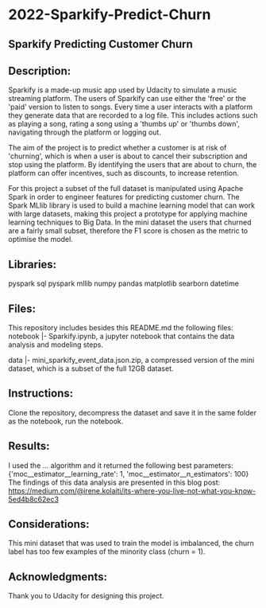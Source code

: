 # 2022-Sparkify-Predict-Churn

## Sparkify Predicting Customer Churn

## Description: 
Sparkify is a made-up music app used by Udacity to simulate a music streaming platform. The users of Sparkify can use either the 'free' or the 'paid' version to listen to songs. Every time a user interacts with a platform they generate data that are recorded to a log file. This includes actions such as playing a song, rating a song using a 'thumbs up' or 'thumbs down', navigating through the platform or logging out.

The aim of the project is to predict whether a customer is at risk of 'churning', which is when a user is about to cancel their subscription and stop using the platform. By identifying the users that are about to churn, the platform can offer incentives, such as discounts, to increase retention. 

For this project a subset of the full dataset is manipulated using Apache Spark in order to engineer features for predicting customer churn. The Spark MLlib library is used to build a machine learning model that can work with large datasets, making this project a prototype for applying machine learning techniques to Big Data. In the mini dataset the users that churned are a fairly small subset, therefore the F1 score is chosen as the metric to optimise the model.

## Libraries:
pyspark sql
pyspark mllib
numpy
pandas
matplotlib
searborn
datetime

## Files:
This repository includes besides this README.md the following files:  
notebook |- Sparkify.ipynb, a jupyter notebook that contains the data analysis and modeling steps. 
  
data |- mini_sparkify_event_data.json.zip, a compressed version of the mini dataset, which is a subset of the full 12GB dataset. 

## Instructions:
Clone the repository, decompress the dataset and save it in the same folder as the notebook, run the notebook.

## Results:
I used the ... algorithm and it returned the following best parameters: {'moc__estimator__learning_rate': 1, 'moc__estimator__n_estimators': 100}
The findings of this data analysis are presented in this blog post:
https://medium.com/@irene.kolaiti/its-where-you-live-not-what-you-know-5ed4b8c62ec3

## Considerations:
This mini dataset that was used to train the model is imbalanced, the churn label has too few examples of the minority class (churn = 1). 

## Acknowledgments:
Thank you to Udacity for designing this project.
